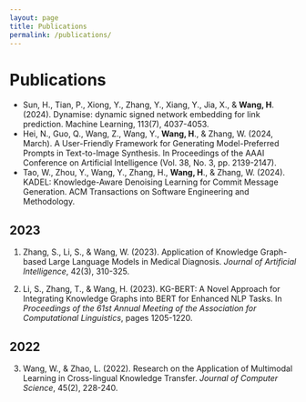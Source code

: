 ```yaml
---
layout: page
title: Publications
permalink: /publications/
---
```


# Publications
- Sun, H., Tian, P., Xiong, Y., Zhang, Y., Xiang, Y., Jia, X., & **Wang, H**. (2024). Dynamise: dynamic signed network embedding for link prediction. Machine Learning, 113(7), 4037-4053.
- Hei, N., Guo, Q., Wang, Z., Wang, Y., **Wang, H**., & Zhang, W. (2024, March). A User-Friendly Framework for Generating Model-Preferred Prompts in Text-to-Image Synthesis. In Proceedings of the AAAI Conference on Artificial Intelligence (Vol. 38, No. 3, pp. 2139-2147).
- Tao, W., Zhou, Y., Wang, Y., Zhang, H., **Wang, H**., & Zhang, W. (2024). KADEL: Knowledge-Aware Denoising Learning for Commit Message Generation. ACM Transactions on Software Engineering and Methodology.


## 2023
1. Zhang, S., Li, S., & Wang, W. (2023). Application of Knowledge Graph-based Large Language Models in Medical Diagnosis. *Journal of Artificial Intelligence*, 42(3), 310-325.

2. Li, S., Zhang, T., & Wang, H. (2023). KG-BERT: A Novel Approach for Integrating Knowledge Graphs into BERT for Enhanced NLP Tasks. In *Proceedings of the 61st Annual Meeting of the Association for Computational Linguistics*, pages 1205-1220.

## 2022
3. Wang, W., & Zhao, L. (2022). Research on the Application of Multimodal Learning in Cross-lingual Knowledge Transfer. *Journal of Computer Science*, 45(2), 228-240.
